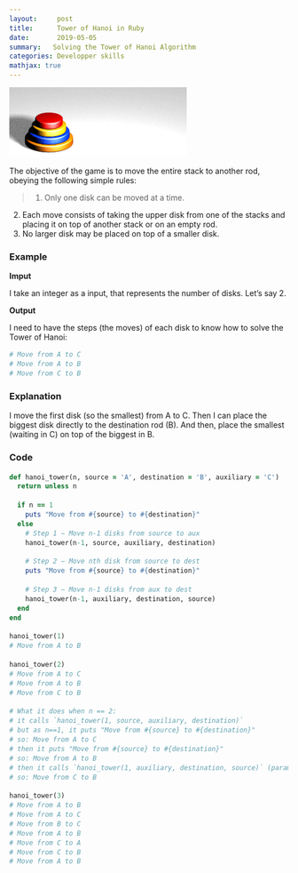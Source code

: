 ```yaml
---
layout:     post
title:      Tower of Hanoi in Ruby
date:       2019-05-05
summary:   Solving the Tower of Hanoi Algorithm
categories: Developper skills
mathjax: true
---
```


![Tower of Hanoi](/images/Tower_of_Hanoi_4.gif)

The objective of the game is to move the entire stack to another rod, obeying the following simple rules:

>1. Only one disk can be moved at a time.
2. Each move consists of taking the upper disk from one of the stacks and placing it on top of another stack or on an empty rod.
3. No larger disk may be placed on top of a smaller disk.

### Example

**Imput**

I take an integer as a input, that represents the number of disks. Let’s say 2.

**Output**

I need to have the steps (the moves) of each disk to know how to solve the Tower of Hanoi:

```ruby
# Move from A to C
# Move from A to B
# Move from C to B 
```
### Explanation

I move the first disk (so the smallest) from A to C. Then I can place the biggest disk directly to the destination rod (B). And then, place the smallest (waiting in C) on top of the biggest in B.

### Code
```ruby 
def hanoi_tower(n, source = 'A', destination = 'B', auxiliary = 'C')
  return unless n

  if n == 1
    puts "Move from #{source} to #{destination}"
  else
    # Step 1 − Move n-1 disks from source to aux
    hanoi_tower(n-1, source, auxiliary, destination)

    # Step 2 − Move nth disk from source to dest
    puts "Move from #{source} to #{destination}"

    # Step 3 − Move n-1 disks from aux to dest
    hanoi_tower(n-1, auxiliary, destination, source)
  end
end

hanoi_tower(1)
# Move from A to B

hanoi_tower(2)
# Move from A to C
# Move from A to B
# Move from C to B

# What it does when n == 2:
# it calls `hanoi_tower(1, source, auxiliary, destination)`
# but as n==1, it puts "Move from #{source} to #{destination}"
# so: Move from A to C
# then it puts "Move from #{source} to #{destination}"
# so: Move from A to B
# then it calls `hanoi_tower(1, auxiliary, destination, source)` (parameters are in different order)
# so: Move from C to B

hanoi_tower(3)
# Move from A to B
# Move from A to C
# Move from B to C
# Move from A to B
# Move from C to A
# Move from C to B
# Move from A to B
```